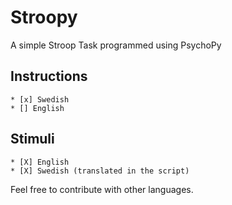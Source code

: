# Stroopy
A simple Stroop Task programmed using PsychoPy

## Instructions
    * [x] Swedish
    * [] English
    
## Stimuli
    * [X] English
    * [X] Swedish (translated in the script)

Feel free to contribute with other languages.
